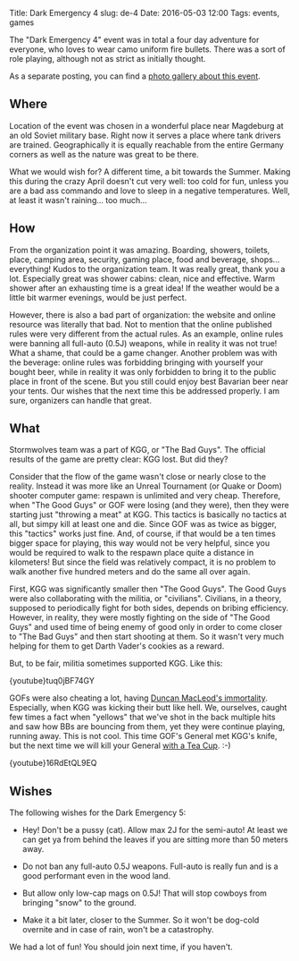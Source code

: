 Title: Dark Emergency 4
slug: de-4
Date: 2016-05-03 12:00
Tags: events, games

The "Dark Emergency 4" event was in total a four day adventure for everyone, who loves to wear camo uniform fire bullets. There was a sort of role playing, although not as strict as initially thought.

As a separate posting, you can find a [photo gallery about this event](/news/dark-emergency-4.html).

## Where

Location of the event was chosen in a wonderful place near Magdeburg at an old Soviet military base. Right now it serves a place where tank drivers are trained. Geographically it is equally reachable from the entire Germany corners as well as the nature was great to be there.

What we would wish for? A different time, a bit towards the Summer. Making this during the crazy April doesn't cut very well: too cold for fun, unless you are a bad ass commando and love to sleep in a negative temperatures. Well, at least it wasn't raining... too much...

## How

From the organization point it was amazing. Boarding, showers, toilets, place, camping area, security, gaming place, food and beverage, shops... everything! Kudos to the organization team. It was really great, thank you a lot. Especially great was shower cabins: clean, nice and effective. Warm shower after an exhausting time is a great idea! If the weather would be a little bit warmer evenings, would be just perfect.

However, there is also a bad part of organization: the website and online resource was literally that bad. Not to mention that the online published rules were very different from the actual rules. As an example, online rules were banning all full-auto (0.5J) weapons, while in reality it was not true! What a shame, that could be a game changer. Another problem was with the beverage: online rules was forbidding bringing with yourself your bought beer, while in reality it was only forbidden to bring it to the public place in front of the scene. But you still could enjoy best Bavarian beer near your tents. Our wishes that the next time this be addressed properly. I am sure, organizers can handle that great.

## What

Stormwolves team was a part of KGG, or "The Bad Guys". The official results of the game are pretty clear: KGG lost. But did they?

Consider that the flow of the game wasn't close or nearly close to the reality. Instead it was more like an Unreal Tournament (or Quake or Doom) shooter computer game: respawn is unlimited and very cheap. Therefore, when "The Good Guys" or GOF were losing (and they were), then they were starting just "throwing a meat" at KGG. This tactics is basically no tactics at all, but simpy kill at least one and die. Since GOF was as twice as bigger, this "tactics" works just fine. And, of course, if that would be a ten times bigger space for playing, this way would not be very helpful, since you would be required to walk to the respawn place quite a distance in kilometers! But since the field was relatively compact, it is no problem to walk another five hundred meters and do the same all over again.

First, KGG was significantly smaller then "The Good Guys". The Good Guys were also collaborating with the militia, or "civilians". Civilians, in a theory, supposed to periodically fight for both sides, depends on bribing efficiency. However, in reality, they were mostly fighting on the side of "The Good Guys" and used time of being enemy of good only in order to come closer to "The Bad Guys" and then start shooting at them. So it wasn't very much helping for them to get Darth Vader's cookies as a reward.

But, to be fair, militia sometimes supported KGG. Like this:

{youtube}tuq0jBF74GY

GOFs were also cheating a lot, having [Duncan MacLeod's immortality](https://en.wikipedia.org/wiki/Duncan_MacLeod). Especially, when KGG was kicking their butt like hell. We, ourselves, caught few times a fact when "yellows" that we've shot in the back multiple hits and saw how BBs are bouncing from them, yet they were continue playing, running away. This is not cool. This time GOF's General met KGG's knife, but the next time we will kill your General [with a Tea Cup](https://www.youtube.com/watch?v=16RdEtQL9EQ). :-)

{youtube}16RdEtQL9EQ

## Wishes

The following wishes for the Dark Emergency 5:

* Hey! Don't be a pussy (cat). Allow max 2J for the semi-auto! At least we can get ya from behind the leaves if you are sitting more than 50 meters away.

* Do not ban any full-auto 0.5J weapons. Full-auto is really fun and is a good performant even in the wood land.

* But allow only low-cap mags on 0.5J! That will stop cowboys from bringing "snow" to the ground.

* Make it a bit later, closer to the Summer. So it won't be dog-cold overnite and in case of rain, won't be a catastrophy.


We had a lot of fun! You should join next time, if you haven't.

